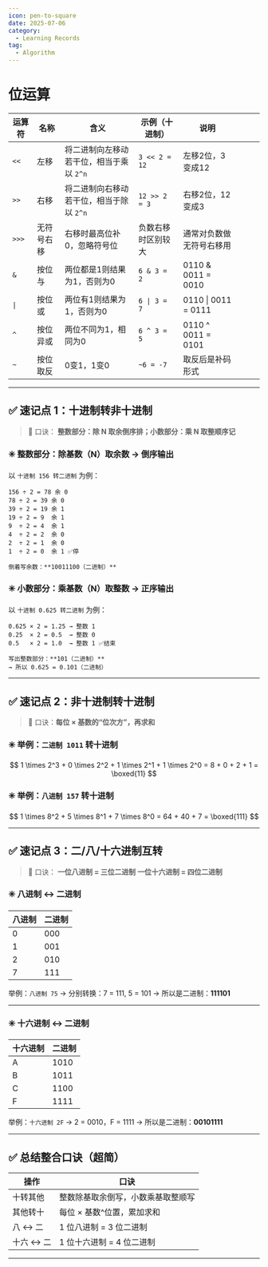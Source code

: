 ```yaml
---
icon: pen-to-square
date: 2025-07-06
category:
  - Learning Records
tag:
  - Algorithm
---
```


# 位运算

| 运算符   | 名称    | 含义                      | 示例（十进制）        | 说明                 |         |      |             |
| ----- | ----- | ----------------------- | -------------- | ------------------ | ------- | ---- | ----------- |
| `<<`  | 左移    | 将二进制向左移动若干位，相当于乘以 `2^n` | `3 << 2 = 12`  | 左移2位，3变成12         |         |      |             |
| `>>`  | 右移    | 将二进制向右移动若干位，相当于除以 `2^n` | `12 >> 2 = 3`  | 右移2位，12变成3         |         |      |             |
| `>>>` | 无符号右移 | 右移时最高位补0，忽略符号位          | 负数右移时区别较大      | 通常对负数做无符号右移用       |         |      |             |
| `&`   | 按位与   | 两位都是1则结果为1，否则为0         | `6 & 3 = 2`    | 0110 & 0011 = 0010 |         |      |             |
| `\|`    | 按位或                     | 两位有1则结果为1，否则为0 | `6 \| 3 = 7` | 0110 \| 0011 = 0111 |         |      |             |
| `^`   | 按位异或  | 两位不同为1，相同为0             | `6 ^ 3 = 5`    | 0110 ^ 0011 = 0101 |         |      |             |
| `~`   | 按位取反  | 0变1，1变0                 | `~6 = -7`      | 取反后是补码形式           |         |      |             |


---

## ✅ 速记点 1：**十进制转非十进制**

> 🌟 口诀：
> **整数部分：除 N 取余倒序排；小数部分：乘 N 取整顺序记**

### ✳️ 整数部分：除基数（N）取余数 → 倒序输出

以 `十进制 156 转二进制` 为例：

```
156 ÷ 2 = 78 余 0  
78 ÷ 2 = 39 余 0  
39 ÷ 2 = 19 余 1  
19 ÷ 2 = 9  余 1  
9  ÷ 2 = 4  余 1  
4  ÷ 2 = 2  余 0  
2  ÷ 2 = 1  余 0  
1  ÷ 2 = 0  余 1 ✅停

倒着写余数：**10011100（二进制）**
```

### ✳️ 小数部分：乘基数（N）取整数 → 正序输出

以 `十进制 0.625 转二进制` 为例：

```
0.625 × 2 = 1.25 → 整数 1  
0.25  × 2 = 0.5  → 整数 0  
0.5   × 2 = 1.0  → 整数 1 ✅结束

写出整数部分：**101（二进制）**
→ 所以 0.625 = 0.101（二进制）
```

---

## ✅ 速记点 2：**非十进制转十进制**

> 🌟 口诀：**每位 × 基数的“位次方”，再求和**

### ✳️ 举例：`二进制 1011` 转十进制

$$
1 \times 2^3 + 0 \times 2^2 + 1 \times 2^1 + 1 \times 2^0 = 8 + 0 + 2 + 1 = \boxed{11}
$$

### ✳️ 举例：`八进制 157` 转十进制

$$
1 \times 8^2 + 5 \times 8^1 + 7 \times 8^0 = 64 + 40 + 7 = \boxed{111}
$$

---

## ✅ 速记点 3：**二/八/十六进制互转**

> 🌟 口诀：
> **一位八进制 = 三位二进制**
> **一位十六进制 = 四位二进制**

### ✳️ 八进制 ↔ 二进制

| 八进制 | 二进制 |
| --- | --- |
| 0   | 000 |
| 1   | 001 |
| 2   | 010 |
| 7   | 111 |

举例：`八进制 75`
→ 分别转换：7 = 111, 5 = 101
→ 所以是二进制：**111101**

---

### ✳️ 十六进制 ↔ 二进制

| 十六进制 | 二进制  |
| ---- | ---- |
| A    | 1010 |
| B    | 1011 |
| C    | 1100 |
| F    | 1111 |

举例：`十六进制 2F`
→ 2 = 0010，F = 1111
→ 所以是二进制：**00101111**

---

## ✅ 总结整合口诀（超简）

| 操作     | 口诀                |
| ------ | ----------------- |
| 十转其他   | 整数除基取余倒写，小数乘基取整顺写 |
| 其他转十   | 每位 × 基数^位置，累加求和   |
| 八 ↔ 二  | 1 位八进制 = 3 位二进制   |
| 十六 ↔ 二 | 1 位十六进制 = 4 位二进制  |

---